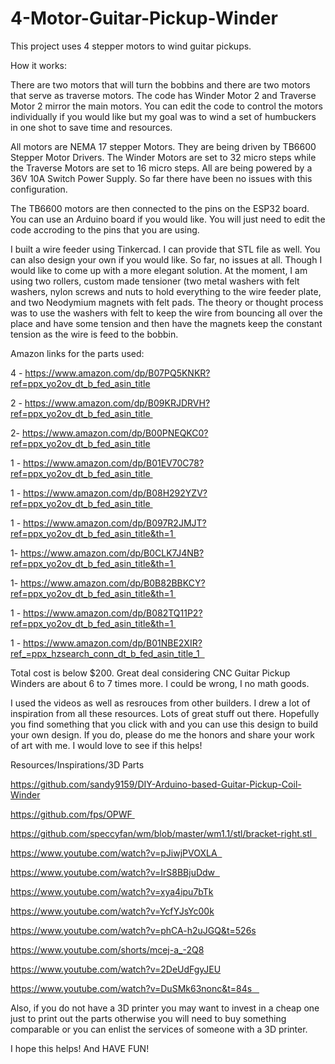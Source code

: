 # 4-Motor-Guitar-Pickup-Winder

This project uses 4 stepper motors to wind guitar pickups. 

How it works:

There are two motors that will turn the bobbins and there are two motors that serve as traverse motors. The code has Winder Motor 2 and Traverse Motor 2 mirror the main motors. You can edit the code to control the motors individually if you would like but my goal was to wind a set of humbuckers in one shot to save time and resources. 

All motors are NEMA 17 stepper Motors. They are being driven by TB6600 Stepper Motor Drivers. The Winder Motors are set to 32 micro steps while the Traverse Motors are set to 16 micro steps. All are being powered by a 36V 10A Switch Power Supply. So far there have been no issues with this configuration. 

The TB6600 motors are then connected to the pins on the ESP32 board. You can use an Arduino board if you would like. You will just need to edit the code accroding to the pins that you are using. 

I built a wire feeder using Tinkercad. I can provide that STL file as well. You can also design your own if you would like. So far, no issues at all. Though I would like to come up with a more elegant solution. At the moment, I am using two rollers, custom made tensioner (two metal washers with felt washers, nylon screws and nuts to hold everything to the wire feeder plate, and two Neodymium magnets with felt pads. The theory or thought process was to use the washers with felt to keep the wire from bouncing all over the place and have some tension and then have the magnets keep the constant tension as the wire is feed to the bobbin. 

Amazon links for the parts used:


4 - https://www.amazon.com/dp/B07PQ5KNKR?ref=ppx_yo2ov_dt_b_fed_asin_title

2 - https://www.amazon.com/dp/B09KRJDRVH?ref=ppx_yo2ov_dt_b_fed_asin_title 

2- https://www.amazon.com/dp/B00PNEQKC0?ref=ppx_yo2ov_dt_b_fed_asin_title

1 - https://www.amazon.com/dp/B01EV70C78?ref=ppx_yo2ov_dt_b_fed_asin_title 

1 - https://www.amazon.com/dp/B08H292YZV?ref=ppx_yo2ov_dt_b_fed_asin_title 

1 - https://www.amazon.com/dp/B097R2JMJT?ref=ppx_yo2ov_dt_b_fed_asin_title&th=1 

1- https://www.amazon.com/dp/B0CLK7J4NB?ref=ppx_yo2ov_dt_b_fed_asin_title&th=1 

1- https://www.amazon.com/dp/B0B82BBKCY?ref=ppx_yo2ov_dt_b_fed_asin_title&th=1 

1 - https://www.amazon.com/dp/B082TQ11P2?ref=ppx_yo2ov_dt_b_fed_asin_title&th=1 

1 - https://www.amazon.com/dp/B01NBE2XIR?ref_=ppx_hzsearch_conn_dt_b_fed_asin_title_1  

Total cost is below $200. Great deal considering CNC Guitar Pickup Winders are about 6 to 7 times more. I could be wrong, I no math goods. 

I used the videos as well as resrouces from other builders. I drew a lot of inspiration from all these resources. Lots of great stuff out there. Hopefully you find something that you click with and you can use this design to build your own design. If you do, please do me the honors and share your work of art with me. I would love to see if this helps!

Resources/Inspirations/3D Parts

https://github.com/sandy9159/DIY-Arduino-based-Guitar-Pickup-Coil-Winder

https://github.com/fps/OPWF 

https://github.com/speccyfan/wm/blob/master/wm1.1/stl/bracket-right.stl  

https://www.youtube.com/watch?v=pJiwjPVOXLA  

https://www.youtube.com/watch?v=IrS8BBjuDdw  

https://www.youtube.com/watch?v=xya4ipu7bTk

https://www.youtube.com/watch?v=YcfYJsYc00k

https://www.youtube.com/watch?v=phCA-h2uJGQ&t=526s

https://www.youtube.com/shorts/mcej-a_-2Q8

https://www.youtube.com/watch?v=2DeUdFgyJEU

https://www.youtube.com/watch?v=DuSMk63nonc&t=84s   

Also, if you do not have a 3D printer you may want to invest in a cheap one just to print out the parts otherwise you will need to buy something comparable or you can enlist the services of someone with a 3D printer. 

I hope this helps! And HAVE FUN!

